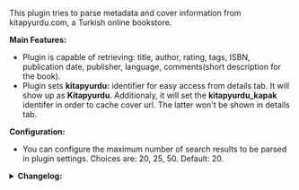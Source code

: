 This plugin tries to parse metadata and cover information from kitapyurdu.com, a Turkish online bookstore.

**Main Features:**
- Plugin is capable of retrieving: title, author, rating, tags, ISBN, publication date, publisher, language, comments(short description for the book).
- Plugin sets **kitapyurdu:** identifier for easy access from details tab. It will show up as **Kitapyurdu**. Additionaly, it will set the **kitapyurdu_kapak** identifer in order to cache cover url. The latter won't be shown in details tab.

**Configuration:**
- You can configure the maximum number of search results to be parsed in plugin settings. Choices are: 20, 25, 50. Default: 20.

<details>
<summary><b>Changelog:</b></summary>
<b>Ver. 1.0.0</b>
<li>Initial release</li>
</details>
